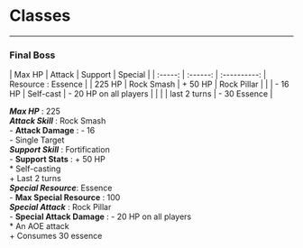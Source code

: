 # Classes 
-----
### Final Boss   

| Max HP  | Attack   | Support      | Special |
| :-----: | :------: | :----------: | Resource : Essence |
| 225 HP  | Rock Smash  | + 50 HP   | Rock Pillar |
|         | - 16 HP  | Self-cast    | - 20 HP on all players |
|         |          | last 2 turns | - 30 Essence |

**_Max HP_** : 225    
**_Attack Skill_** : Rock Smash     
    - __Attack Damage__ : - 16     
    - Single Target      
**_Support Skill_** : Fortification    
    - __Support Stats__ : + 50 HP       
    * Self-casting     
    + Last 2 turns    
**_Special Resource_**: Essence   
    - __Max Special Resource__ : 100      
**_Special Attack_** : Rock Pillar    
    - __Special Attack Damage__ : - 20 HP on all players   
        * An AOE attack     
        + Consumes 30 essence    
